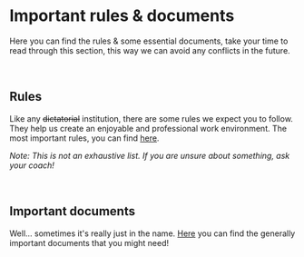 # Important rules & documents

Here you can find the rules & some essential documents, take your time to read through this section, this way we can avoid any conflicts in the future. 

<br>

## Rules

Like any ~~dictatorial~~ institution, there are some rules we expect you to follow. They help us create an enjoyable and professional work environment. The most important rules, you can find [here](./1.junior-guidelines).

*Note: This is not an exhaustive list. If you are unsure about something, ask your coach!*

<br>

## Important documents

Well... sometimes it's really just in the name. [Here](./2.important-documents) you can find the generally important documents that you might need!